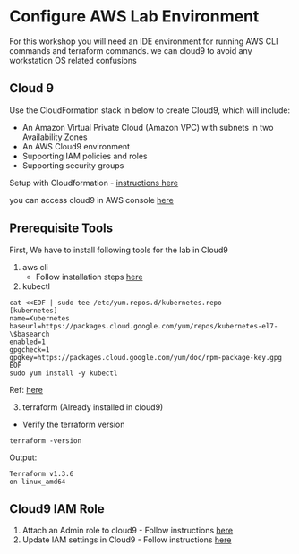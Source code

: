 # Configure AWS Lab Environment
For this workshop you will need an IDE environment for running AWS CLI commands and terraform commands. we can cloud9 to avoid any workstation OS related confusions
## Cloud 9
Use the CloudFormation stack in below to create Cloud9, which will include:
- An Amazon Virtual Private Cloud (Amazon VPC) with subnets in two Availability Zones
- An AWS Cloud9 environment
- Supporting IAM policies and roles
- Supporting security groups 
  
Setup with Cloudformation - [instructions here](https://ec2spotworkshops.com/ec2-auto-scaling-with-multiple-instance-types-and-purchase-options/launch_cloudformation.html)

you can access cloud9 in AWS console [here](https://console.aws.amazon.com/cloud9/)

## Prerequisite Tools
First, We have to install following tools for the lab in Cloud9
1. aws cli
   - Follow installation steps [here](https://ec2spotworkshops.com/ec2-auto-scaling-with-multiple-instance-types-and-purchase-options/setup_cli.html)
2. kubectl
```commandline
cat <<EOF | sudo tee /etc/yum.repos.d/kubernetes.repo
[kubernetes]
name=Kubernetes
baseurl=https://packages.cloud.google.com/yum/repos/kubernetes-el7-\$basearch
enabled=1
gpgcheck=1
gpgkey=https://packages.cloud.google.com/yum/doc/rpm-package-key.gpg
EOF
sudo yum install -y kubectl
```  
Ref: [here](https://kubernetes.io/docs/tasks/tools/install-kubectl-linux/)

3. terraform (Already installed in cloud9)
- Verify the terraform version
```commandline
terraform -version
```
Output:
```commandline
Terraform v1.3.6
on linux_amd64
```

## Cloud9 IAM Role
1. Attach an Admin role to cloud9 - Follow instructions [here](https://ec2spotworkshops.com/using_ec2_spot_instances_with_eks/010_prerequisites/attach_workspaceiam.html)
2. Update IAM settings in Cloud9 - Follow instructions [here](https://ec2spotworkshops.com/using_ec2_spot_instances_with_eks/010_prerequisites/update_workspaceiam.html)